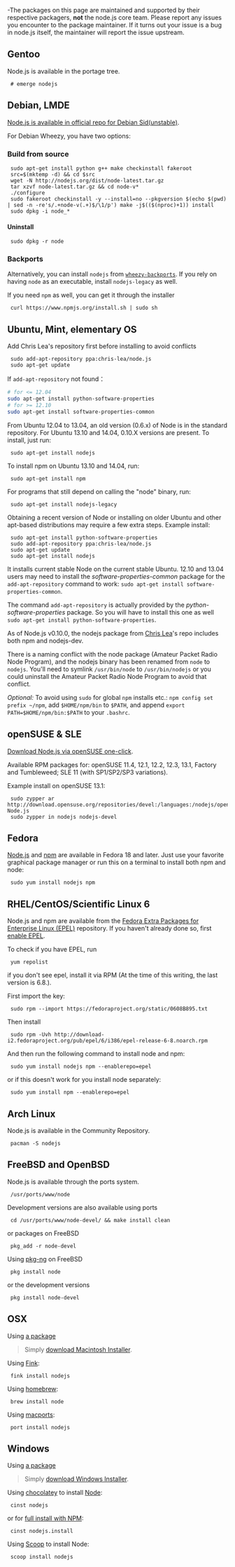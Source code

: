 -The packages on this page are maintained and supported by their respective packagers, **not** the node.js core team. Please report any issues you encounter to the package maintainer. If it turns out your issue is a bug in node.js itself, the maintainer will report the issue upstream.

## Gentoo
Node.js is available in the portage tree.
``````
 # emerge nodejs
``````
## Debian, LMDE
[Node.js is available in official repo for Debian Sid(unstable)](http://packages.debian.org/search?searchon=names&keywords=nodejs).

For Debian Wheezy, you have two options:

### Build from source
``````
 sudo apt-get install python g++ make checkinstall fakeroot
 src=$(mktemp -d) && cd $src
 wget -N http://nodejs.org/dist/node-latest.tar.gz
 tar xzvf node-latest.tar.gz && cd node-v*
 ./configure
 sudo fakeroot checkinstall -y --install=no --pkgversion $(echo $(pwd) | sed -n -re's/.+node-v(.+)$/\1/p') make -j$(($(nproc)+1)) install
 sudo dpkg -i node_*
``````
#### Uninstall
``````
 sudo dpkg -r node
``````
### Backports

Alternatively, you can install `nodejs` from [`wheezy-backports`](backports.debian.org). If you rely on having `node` as an executable, install `nodejs-legacy` as well.

If you need `npm` as well, you can get it through the installer
``````
 curl https://www.npmjs.org/install.sh | sudo sh
``````
## Ubuntu, Mint, elementary OS
Add Chris Lea's repository first before installing to avoid conflicts
``````
 sudo add-apt-repository ppa:chris-lea/node.js
 sudo apt-get update
``````

If ```add-apt-repository``` not found：
```bash
# for <= 12.04
sudo apt-get install python-software-properties
# for >= 12.10
sudo apt-get install software-properties-common
```

From Ubuntu 12.04 to 13.04, an old version (0.6.x) of Node is in the standard repository. For Ubuntu 13.10 and 14.04, 0.10.X versions are present. To install, just run:
``````
 sudo apt-get install nodejs
``````
To install npm on Ubuntu 13.10 and 14.04, run:
``````
 sudo apt-get install npm
``````
For programs that still depend on calling the "node" binary, run:
``````
 sudo apt-get install nodejs-legacy
``````
Obtaining a recent version of Node or installing on older Ubuntu and other apt-based distributions may require a few extra steps. Example install:
``````
 sudo apt-get install python-software-properties
 sudo add-apt-repository ppa:chris-lea/node.js
 sudo apt-get update
 sudo apt-get install nodejs
``````
It installs current stable Node on the current stable Ubuntu. 12.10 and 13.04 users may need to install the *software-properties-common* package for the `add-apt-repository` command to work: `sudo apt-get install software-properties-common`.

The command `add-apt-repository` is actually provided by the *python-software-properties* package. So you will have to install this one as well `sudo apt-get install python-software-properties`.

As of Node.js v0.10.0, the nodejs package from [Chris Lea](https://chrislea.com/2013/03/15/upgrading-from-node-js-0-8-x-to-0-10-0-from-my-ppa/)'s repo includes both npm and nodejs-dev.

There is a naming conflict with the node package (Amateur Packet Radio Node Program), and the nodejs binary has been renamed from `node` to `nodejs`. You'll need to symlink `/usr/bin/node` to `/usr/bin/nodejs` or you could uninstall the Amateur Packet Radio Node Program to avoid that conflict.

_Optional:_ To avoid using `sudo` for global `npm` installs etc.: `npm config set prefix ~/npm`, add `$HOME/npm/bin` to `$PATH`, and append `export PATH=$HOME/npm/bin:$PATH` to your `.bashrc`.

## openSUSE & SLE
[Download Node.js via openSUSE one-click](http://software.opensuse.org/download.html?project=devel%3Alanguages%3Anodejs&package=nodejs).

Available RPM packages for: openSUSE 11.4, 12.1, 12.2, 12.3, 13.1, Factory and Tumbleweed; SLE 11 (with SP1/SP2/SP3 variations).

Example install on openSUSE 13.1:
``````
 sudo zypper ar http://download.opensuse.org/repositories/devel:/languages:/nodejs/openSUSE_13.1/ Node.js
 sudo zypper in nodejs nodejs-devel
``````
## Fedora

[Node.js](https://apps.fedoraproject.org/packages/nodejs) and [npm](https://apps.fedoraproject.org/packages/npm) are available in Fedora 18 and later. Just use your favorite graphical package manager or run this on a terminal to install both npm and node:
``````
 sudo yum install nodejs npm
``````
## RHEL/CentOS/Scientific Linux 6

Node.js and npm are available from the [Fedora Extra Packages for Enterprise Linux (EPEL)](https://fedoraproject.org/wiki/EPEL) repository. If you haven't already done so, first [enable EPEL](https://fedoraproject.org/wiki/EPEL#How_can_I_use_these_extra_packages.3F).

To check if you have EPEL, run
``````
 yum repolist
``````
if you don't see epel, install it via RPM (At the time of this writing, the last version is 6.8.).

First import the key:
``````
 sudo rpm --import https://fedoraproject.org/static/0608B895.txt
``````
Then install
``````
 sudo rpm -Uvh http://download-i2.fedoraproject.org/pub/epel/6/i386/epel-release-6-8.noarch.rpm
``````
And then run the following command to install node and npm:
``````
 sudo yum install nodejs npm --enablerepo=epel
``````
or if this doesn't work for you install node separately:
``````
 sudo yum install npm --enablerepo=epel
``````
## Arch Linux
Node.js is available in the Community Repository.
``````
 pacman -S nodejs
``````
## FreeBSD and OpenBSD
Node.js is available through the ports system.
``````
 /usr/ports/www/node
``````
Development versions are also available using ports
``````
 cd /usr/ports/www/node-devel/ && make install clean
``````
or packages on FreeBSD
``````
 pkg_add -r node-devel
``````
Using [pkg-ng](https://wiki.freebsd.org/pkgng) on FreeBSD
``````
 pkg install node
``````
or the development versions
``````
 pkg install node-devel
``````
## OSX
Using [a package](http://nodejs.org/#download)

> Simply [download Macintosh Installer](http://nodejs.org/#download).

Using [Fink](http://www.finkproject.org):
``````
 fink install nodejs
``````
Using [homebrew](https://github.com/mxcl/homebrew):
``````
 brew install node
``````
Using [macports](http://www.macports.org/):
``````
 port install nodejs
``````
## Windows
Using [a package](http://nodejs.org/#download)

> Simply [download Windows Installer](http://nodejs.org/#download).

Using [chocolatey](http://chocolatey.org) to install [Node](http://chocolatey.org/packages/nodejs):
``````
 cinst nodejs
``````
or for [full install with NPM](http://chocolatey.org/packages/nodejs.install):
``````
 cinst nodejs.install
``````
Using [Scoop](http://scoop.sh/) to install Node:
``````
 scoop install nodejs
``````